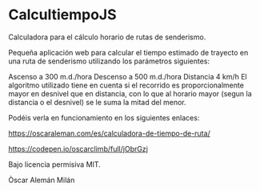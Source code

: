 # CalcultiempoJS

Calculadora para el cálculo horario de rutas de senderismo.

Pequeña aplicación web para calcular el tiempo estimado de trayecto en una ruta de senderismo utilizando los parámetros siguientes:

Ascenso a 300 m.d./hora
Descenso a 500 m.d./hora
Distancia 4 km/h
El algoritmo utilizado tiene en cuenta si el recorrido es proporcionalmente mayor en desnivel que en distancia, con lo que al horario mayor (segun la distancia o el desnivel) se le suma la mitad del menor.

Podéis verla en funcionamiento en los siguientes enlaces:

https://oscaraleman.com/es/calculadora-de-tiempo-de-ruta/

https://codepen.io/oscarclimb/full/jObrGzj

Bajo licencia permisiva MIT.

Òscar Alemán Milán

